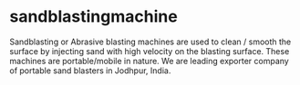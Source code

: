# sandblastingmachine
Sandblasting or Abrasive blasting machines are used to clean / smooth the surface by injecting sand with high velocity on the blasting surface. These machines are portable/mobile in nature. We are leading exporter company of portable sand blasters in Jodhpur, India.
